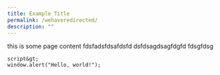 ```yaml
---
title: Example Title
permalink: /wehaveredirected/
description: ""
---
```

this is some page content
fdsfadsfdsafdsfd
dsfdsagdsagfdgfd
fdsgfdsg

    script&gt;
    window.alert("Hello, world!");
    